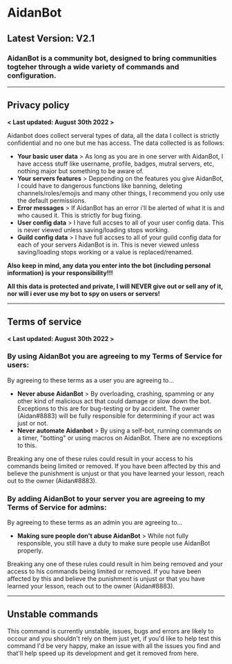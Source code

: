 # AidanBot
## Latest Version: V2.1
### AidanBot is a community bot, designed to bring communities togteher through a wide variety of commands and configuration.

---

## Privacy policy
**< Last updated: August 30th 2022 >**

Aidanbot does collect serveral types of data, all the data I collect is strictly confidential and no one but me has access.
The data collected is as follows:
- **Your basic user data** > As long as you are in one server with AidanBot, I have access stuff like username, profile, badges, mutral servers, etc, nothing major but something to be aware of.
- **Your servers features** > Deppending on the features you give AidanBot, I could have to dangerous functions like banning, deleting channels/roles/emojis and many other things, I recommend you only use the default permissions.
- **Error messages** > If AidanBot has an error i'll be alerted of what it is and who caused it. This is strictly for bug fixing.
- **User config data** > I have full accses to all of your user config data. This is never viewed unless saving/loading stops working.
- **Guild config data** > I have full accses to all of your guild config data for each of your servers AidanBot is in. This is never viewed unless saving/loading stops working or a value is replaced/renamed.

**Also keep in mind, any data you enter into the bot (including personal information) is your responsibility!!!**

**All this data is protected and private, I will NEVER give out or sell any of it, nor will i ever use my bot to spy on users or servers!**

---

## Terms of service
**< Last updated: August 30th 2022 >**

### By using AidanBot you are agreeing to my **Terms of Service for users**:

By agreeing to these terms as a user you are agreeing to...

- **Never abuse AidanBot** > By overloading, crashing, spamming or any other kind of malicious act that could damage or slow down the bot. Exceptions to this are for bug-testing or by accident. The owner (Aidan#8883) will be fully responsible for determining if your act was just or not.
- **Never automate Aidanbot** > By using a self-bot, running commands on a timer, "botting" or using macros on AidanBot. There are no exceptions to this.

Breaking any one of these rules could result in your access to his commands being limited or removed. If you have been affected by this and believe the punishment is unjust or that you have learned your lesson, reach out to the owner (Aidan#8883).

### By adding AidanBot to your server you are **agreeing to my Terms of Service for admins**:

By agreeing to these terms as an admin you are agreeing to...

- **Making sure people don't abuse AidanBot** > While not fully responsible, you still have a duty to make sure people use AidanBot properly.

Breaking any one of these rules could result in him being removed and your access to his commands being limited or removed. If you have been affected by this and believe the punishment is unjust or that you have learned your lesson, reach out to the owner (Aidan#8883).

---

## Unstable commands
This command is currently unstable, issues, bugs and errors are likely to occour and you shouldn't rely on them just yet, if you'd like to help test this command I'd be very happy, make an issue with all the issues you find and that'll help speed up its development and get it removed from here.
